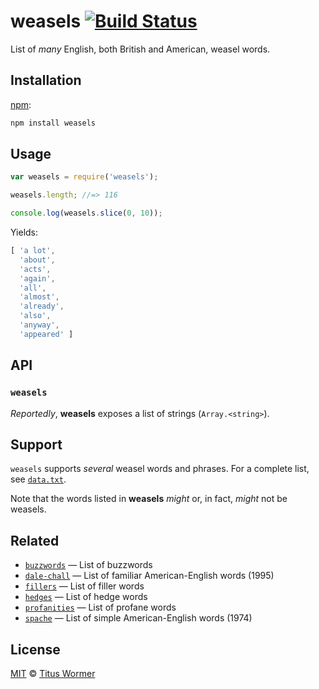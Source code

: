 # weasels [![Build Status][travis-badge]][travis]

List of _many_ English, both British and American, weasel words.

## Installation

[npm][npm]:

```bash
npm install weasels
```

## Usage

```js
var weasels = require('weasels');

weasels.length; //=> 116

console.log(weasels.slice(0, 10));
```

Yields:

```js
[ 'a lot',
  'about',
  'acts',
  'again',
  'all',
  'almost',
  'already',
  'also',
  'anyway',
  'appeared' ]
```

## API

### `weasels`

_Reportedly_, **weasels** exposes a list of strings (`Array.<string>`).

## Support

`weasels` supports _several_ weasel words and phrases.  For a complete
list, see [`data.txt`][data].

Note that the words listed in **weasels** _might_ or, in fact, _might_
not be weasels.

## Related

*   [`buzzwords`](https://github.com/words/buzzwords)
    — List of buzzwords
*   [`dale-chall`](https://github.com/words/dale-chall)
    — List of familiar American-English words (1995)
*   [`fillers`](https://github.com/words/fillers)
    — List of filler words
*   [`hedges`](https://github.com/words/hedges)
    — List of hedge words
*   [`profanities`](https://github.com/words/profanities)
    — List of profane words
*   [`spache`](https://github.com/words/spache)
    — List of simple American-English words (1974)

## License

[MIT][license] © [Titus Wormer][author]

<!-- Definitions -->

[travis-badge]: https://img.shields.io/travis/words/weasels.svg

[travis]: https://travis-ci.org/words/weasels

[npm]: https://docs.npmjs.com/cli/install

[license]: license

[author]: http://wooorm.com

[data]: data.txt
